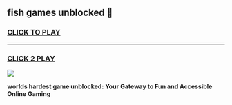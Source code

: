 
## fish games unblocked 👋
<h3>
<a href="https://premium.freeplayer.one?title=fish_games_unblocked&ref=13F">CLICK TO PLAY</a></h3>
<hr>

<h3>
<a href="https://premium.freeplayer.one?title=fish_games_unblocked&ref=13F">CLICK 2 PLAY</a>
  
</h3>

<a href="https://premium.freeplayer.one?title=fish_games_unblocked&ref=12F/"><img src="https://clearcache.store/games.png"></a>


**worlds hardest game unblocked: Your Gateway to Fun and Accessible Online Gaming**
